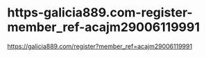 # https-galicia889.com-register-member_ref-acajm29006119991
https://galicia889.com/register?member_ref=acajm29006119991
